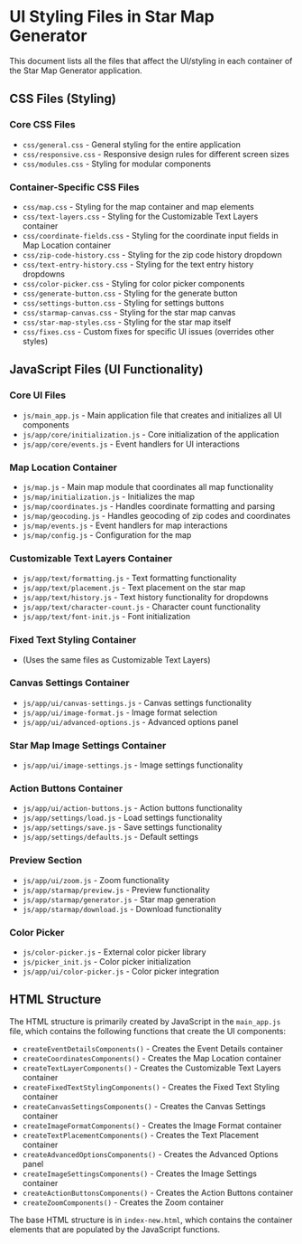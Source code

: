 # UI Styling Files in Star Map Generator

This document lists all the files that affect the UI/styling in each container of the Star Map Generator application.

## CSS Files (Styling)

### Core CSS Files
- `css/general.css` - General styling for the entire application
- `css/responsive.css` - Responsive design rules for different screen sizes
- `css/modules.css` - Styling for modular components

### Container-Specific CSS Files
- `css/map.css` - Styling for the map container and map elements
- `css/text-layers.css` - Styling for the Customizable Text Layers container
- `css/coordinate-fields.css` - Styling for the coordinate input fields in Map Location container
- `css/zip-code-history.css` - Styling for the zip code history dropdown
- `css/text-entry-history.css` - Styling for the text entry history dropdowns
- `css/color-picker.css` - Styling for color picker components
- `css/generate-button.css` - Styling for the generate button
- `css/settings-button.css` - Styling for settings buttons
- `css/starmap-canvas.css` - Styling for the star map canvas
- `css/star-map-styles.css` - Styling for the star map itself
- `css/fixes.css` - Custom fixes for specific UI issues (overrides other styles)

## JavaScript Files (UI Functionality)

### Core UI Files
- `js/main_app.js` - Main application file that creates and initializes all UI components
- `js/app/core/initialization.js` - Core initialization of the application
- `js/app/core/events.js` - Event handlers for UI interactions

### Map Location Container
- `js/map.js` - Main map module that coordinates all map functionality
- `js/map/initialization.js` - Initializes the map
- `js/map/coordinates.js` - Handles coordinate formatting and parsing
- `js/map/geocoding.js` - Handles geocoding of zip codes and coordinates
- `js/map/events.js` - Event handlers for map interactions
- `js/map/config.js` - Configuration for the map

### Customizable Text Layers Container
- `js/app/text/formatting.js` - Text formatting functionality
- `js/app/text/placement.js` - Text placement on the star map
- `js/app/text/history.js` - Text history functionality for dropdowns
- `js/app/text/character-count.js` - Character count functionality
- `js/app/text/font-init.js` - Font initialization

### Fixed Text Styling Container
- (Uses the same files as Customizable Text Layers)

### Canvas Settings Container
- `js/app/ui/canvas-settings.js` - Canvas settings functionality
- `js/app/ui/image-format.js` - Image format selection
- `js/app/ui/advanced-options.js` - Advanced options panel

### Star Map Image Settings Container
- `js/app/ui/image-settings.js` - Image settings functionality

### Action Buttons Container
- `js/app/ui/action-buttons.js` - Action buttons functionality
- `js/app/settings/load.js` - Load settings functionality
- `js/app/settings/save.js` - Save settings functionality
- `js/app/settings/defaults.js` - Default settings

### Preview Section
- `js/app/ui/zoom.js` - Zoom functionality
- `js/app/starmap/preview.js` - Preview functionality
- `js/app/starmap/generator.js` - Star map generation
- `js/app/starmap/download.js` - Download functionality

### Color Picker
- `js/color-picker.js` - External color picker library
- `js/picker_init.js` - Color picker initialization
- `js/app/ui/color-picker.js` - Color picker integration

## HTML Structure

The HTML structure is primarily created by JavaScript in the `main_app.js` file, which contains the following functions that create the UI components:

- `createEventDetailsComponents()` - Creates the Event Details container
- `createCoordinatesComponents()` - Creates the Map Location container
- `createTextLayerComponents()` - Creates the Customizable Text Layers container
- `createFixedTextStylingComponents()` - Creates the Fixed Text Styling container
- `createCanvasSettingsComponents()` - Creates the Canvas Settings container
- `createImageFormatComponents()` - Creates the Image Format container
- `createTextPlacementComponents()` - Creates the Text Placement container
- `createAdvancedOptionsComponents()` - Creates the Advanced Options panel
- `createImageSettingsComponents()` - Creates the Image Settings container
- `createActionButtonsComponents()` - Creates the Action Buttons container
- `createZoomComponents()` - Creates the Zoom container

The base HTML structure is in `index-new.html`, which contains the container elements that are populated by the JavaScript functions.
